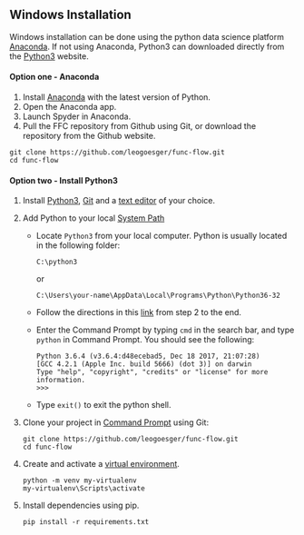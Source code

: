 ## Windows Installation

Windows installation can be done using the python data science platform [Anaconda](https://www.anaconda.com/download/#macos). If not using Anaconda, Python3 can downloaded directly from the [Python3](https://www.python.org/downloads/) website.

#### Option one - Anaconda

1. Install [Anaconda](https://www.anaconda.com/download/#macos) with the latest version of Python.
2. Open the Anaconda app.
3. Launch Spyder in Anaconda.
4. Pull the FFC repository from Github using Git, or download the repository from the Github website.

```
git clone https://github.com/leogoesger/func-flow.git
cd func-flow
```

#### Option two - Install Python3

1. Install [Python3](https://www.python.org/downloads/), [Git](https://git-scm.com/download/win) and a [text editor](https://www.sublimetext.com/3) of your choice.
2. Add Python to your local [System Path](https://www.pythoncentral.io/add-python-to-path-python-is-not-recognized-as-an-internal-or-external-command/)

   * Locate `Python3` from your local computer. Python is usually located in the following folder:

     ```
     C:\python3
     ```

     or

     ```
     C:\Users\your-name\AppData\Local\Programs\Python\Python36-32
     ```

   * Follow the directions in this [link](https://www.pythoncentral.io/add-python-to-path-python-is-not-recognized-as-an-internal-or-external-command/) from step 2 to the end.

   * Enter the Command Prompt by typing `cmd` in the search bar, and type `python` in Command Prompt. You should see the following:

     ```
     Python 3.6.4 (v3.6.4:d48ecebad5, Dec 18 2017, 21:07:28)
     [GCC 4.2.1 (Apple Inc. build 5666) (dot 3)] on darwin
     Type "help", "copyright", "credits" or "license" for more information.
     >>>
     ```

   * Type `exit()` to exit the python shell.

3. Clone your project in [Command Prompt](http://www.informit.com/blogs/blog.aspx?uk=The-10-Most-Important-Linux-Commands) using Git:

   ```
   git clone https://github.com/leogoesger/func-flow.git
   cd func-flow
   ```

4. Create and activate a [virtual environment](https://docs.python.org/3/library/venv.html).

   ```
   python -m venv my-virtualenv
   my-virtualenv\Scripts\activate
   ```

5. Install dependencies using pip.

   ```
   pip install -r requirements.txt
   ```



